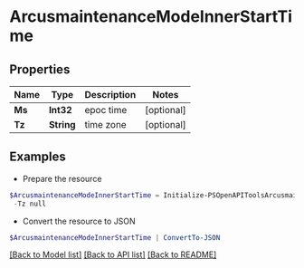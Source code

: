 # ArcusmaintenanceModeInnerStartTime
## Properties

Name | Type | Description | Notes
------------ | ------------- | ------------- | -------------
**Ms** | **Int32** | epoc time | [optional] 
**Tz** | **String** | time zone | [optional] 

## Examples

- Prepare the resource
```powershell
$ArcusmaintenanceModeInnerStartTime = Initialize-PSOpenAPIToolsArcusmaintenanceModeInnerStartTime  -Ms null `
 -Tz null
```

- Convert the resource to JSON
```powershell
$ArcusmaintenanceModeInnerStartTime | ConvertTo-JSON
```

[[Back to Model list]](../README.md#documentation-for-models) [[Back to API list]](../README.md#documentation-for-api-endpoints) [[Back to README]](../README.md)


